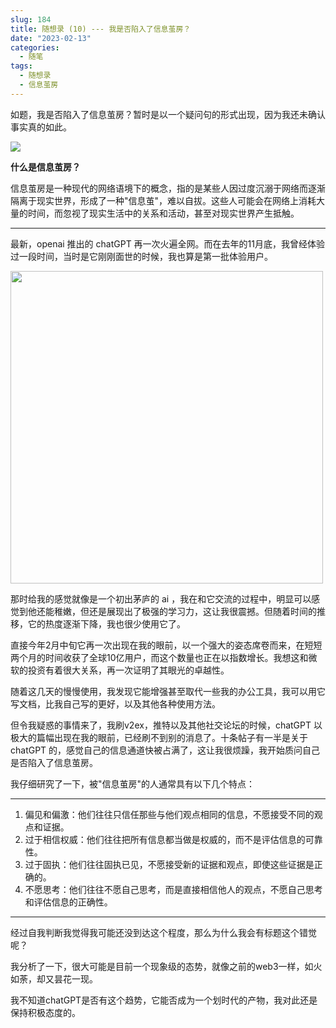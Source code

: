 ```yaml
---
slug: 184
title: 随想录 (10) --- 我是否陷入了信息茧房？
date: "2023-02-13"
categories: 
  - 随笔
tags: 
  - 随想录
  - 信息茧房
---
```


如题，我是否陷入了信息茧房？暂时是以一个疑问句的形式出现，因为我还未确认事实真的如此。

<!-- more -->

![](https://imgurl.zburu.com/images/20230213/image.fzfufg847v4.jpg)

**什么是信息茧房？**

信息茧房是一种现代的网络语境下的概念，指的是某些人因过度沉溺于网络而逐渐隔离于现实世界，形成了一种"信息茧"，难以自拔。这些人可能会在网络上消耗大量的时间，而忽视了现实生活中的关系和活动，甚至对现实世界产生抵触。

---

最新，openai 推出的 chatGPT 再一次火遍全网。而在去年的11月底，我曾经体验过一段时间，当时是它刚刚面世的时候，我也算是第一批体验用户。

<p><img src="https://imgurl.zburu.com/images/20230213/602959a746a642ae267f81c1433d929.65w09h2btqs0.jpg" style="width:500px;"></p>

那时给我的感觉就像是一个初出茅庐的 ai ，我在和它交流的过程中，明显可以感觉到他还能稚嫩，但还是展现出了极强的学习力，这让我很震撼。但随着时间的推移，它的热度逐渐下降，我也很少使用它了。

直接今年2月中旬它再一次出现在我的眼前，以一个强大的姿态席卷而来，在短短两个月的时间收获了全球10亿用户，而这个数量也正在以指数增长。我想这和微软的投资有着很大关系，再一次证明了其眼光的卓越性。

随着这几天的慢慢使用，我发现它能增强甚至取代一些我的办公工具，我可以用它写文档，比我自己写的更好，以及其他各种使用方法。

但令我疑惑的事情来了，我刷v2ex，推特以及其他社交论坛的时候，chatGPT 以极大的篇幅出现在我的眼前，已经刷不到别的消息了。十条帖子有一半是关于 chatGPT 的，感觉自己的信息通道快被占满了，这让我很烦躁，我开始质问自己是否陷入了信息茧房。

我仔细研究了一下，被"信息茧房"的人通常具有以下几个特点：

---

1. 偏见和偏激：他们往往只信任那些与他们观点相同的信息，不愿接受不同的观点和证据。
2. 过于相信权威：他们往往把所有信息都当做是权威的，而不是评估信息的可靠性。
3. 过于固执：他们往往固执已见，不愿接受新的证据和观点，即使这些证据是正确的。
4. 不愿思考：他们往往不愿自己思考，而是直接相信他人的观点，不愿自己思考和评估信息的正确性。

---

经过自我判断我觉得我可能还没到达这个程度，那么为什么我会有标题这个错觉呢？

我分析了一下，很大可能是目前一个现象级的态势，就像之前的web3一样，如火如荼，却又昙花一现。

我不知道chatGPT是否有这个趋势，它能否成为一个划时代的产物，我对此还是保持积极态度的。


